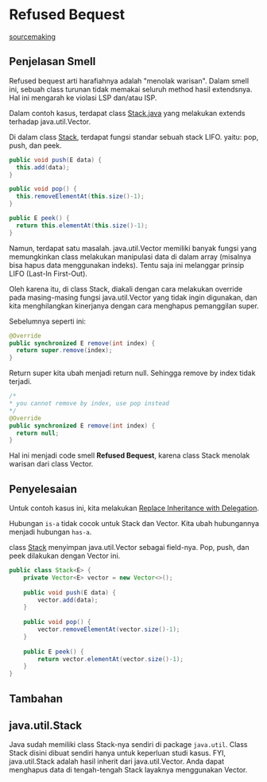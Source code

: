# Refused Bequest

[sourcemaking](https://sourcemaking.com/refactoring/smells/refused-bequest)

## Penjelasan Smell

Refused bequest arti harafiahnya adalah "menolak warisan". Dalam smell ini, sebuah class turunan tidak memakai seluruh method hasil extendsnya. Hal ini mengarah ke violasi LSP dan/atau ISP.

Dalam contoh kasus, terdapat class [Stack.java](before/Stack.java) yang melakukan extends terhadap java.util.Vector.

Di dalam class [Stack](before/Stack.java), terdapat fungsi standar sebuah stack LIFO. yaitu: pop, push, dan peek.

```java
public void push(E data) {
  this.add(data);
}

public void pop() {
  this.removeElementAt(this.size()-1);
}

public E peek() {
  return this.elementAt(this.size()-1);
}
```

Namun, terdapat satu masalah. java.util.Vector memiliki banyak fungsi yang memungkinkan class melakukan manipulasi data di dalam array (misalnya bisa hapus data menggunakan indeks). Tentu saja ini melanggar prinsip LIFO (Last-In First-Out).

Oleh karena itu, di class Stack, diakali dengan cara melakukan override pada masing-masing fungsi java.util.Vector yang tidak ingin digunakan, dan kita menghilangkan kinerjanya dengan cara menghapus pemanggilan super.

Sebelumnya seperti ini:
```java
@Override
public synchronized E remove(int index) {
  return super.remove(index);
}
```

Return super kita ubah menjadi return null. Sehingga remove by index tidak terjadi.

```java
/*
* you cannot remove by index, use pop instead
*/
@Override
public synchronized E remove(int index) {
  return null;
}
```

Hal ini menjadi code smell **Refused Bequest**, karena class Stack menolak warisan dari class Vector.

## Penyelesaian

Untuk contoh kasus ini, kita melakukan [Replace Inheritance with Delegation](https://sourcemaking.com/refactoring/replace-inheritance-with-delegation).

Hubungan `is-a` tidak cocok untuk Stack dan Vector. Kita ubah hubungannya menjadi hubungan `has-a`.

class [Stack](after/Stack.java) menyimpan java.util.Vector sebagai field-nya. Pop, push, dan peek dilakukan dengan Vector ini.

```java
public class Stack<E> {
	private Vector<E> vector = new Vector<>();
	
	public void push(E data) {
		vector.add(data);
	}
	
	public void pop() {
		vector.removeElementAt(vector.size()-1);
	}
	
	public E peek() {
		return vector.elementAt(vector.size()-1);
	}
}
```

## Tambahan

## java.util.Stack

Java sudah memiliki class Stack-nya sendiri di package `java.util`. Class Stack disini dibuat sendiri hanya untuk keperluan studi kasus. FYI, java.util.Stack adalah hasil inherit dari java.util.Vector. Anda dapat menghapus data di tengah-tengah Stack layaknya menggunakan Vector.